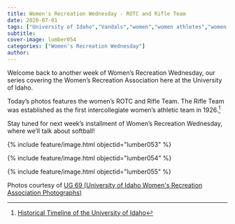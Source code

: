 ```yaml
---
title: Women's Recreation Wednesday - ROTC and Rifle Team
date: 2020-07-01
tags: ["University of Idaho","Vandals","women","women athletes","women's recreation","women's sports","women in sports","women's recreation Wednesday","Idaho","Moscow","university history","university archives"]
subtitle: 
cover-image: lumber054
categories: ["Women's Recreation Wednesday"]
author: 
---
```


Welcome back to another week of Women’s Recreation
Wednesday, our series covering the Women’s Recreation Association here at the
University of Idaho.

Today’s photos features the women’s ROTC and Rifle Team.
The Rifle Team was established as the first intercollegiate women’s athletic
team in 1926.[^1]

Stay tuned for next week’s installment of Women’s
Recreation Wednesday, where we’ll talk about softball!

{% include feature/image.html objectid="lumber053" %}

{% include feature/image.html objectid="lumber054" %}

{% include feature/image.html objectid="lumber055" %}


Photos courtesy of [UG 69 (University of Idaho Women's Recreation Association Photographs)](http://archiveswest.orbiscascade.org/ark:/80444/xv152953/op=fstyle.aspx?t=k&amp;q=)

[^1]: [Historical Timeline of the University of Idaho](https://www.lib.uidaho.edu/special-collections/uitimeline.html)

